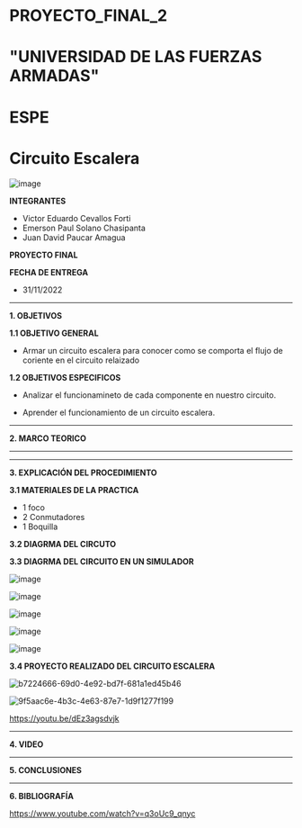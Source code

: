 # PROYECTO_FINAL_2
# "UNIVERSIDAD DE LAS FUERZAS ARMADAS"
# ESPE
# Circuito Escalera

![image](https://user-images.githubusercontent.com/116772918/200762591-a164d8db-c02e-4269-8bb4-0bc4c810d79f.png)

**INTEGRANTES**
 
* Victor Eduardo Cevallos Forti
* Emerson Paul Solano Chasipanta
* Juan David Paucar Amagua


**PROYECTO FINAL**

**FECHA DE ENTREGA**
* 31/11/2022
--------------------------------------------------------------------------------------------------------------------------------------------------------------------------------------


**1. OBJETIVOS**


**1.1  OBJETIVO GENERAL**

* Armar un circuito escalera para conocer como se comporta el flujo de coriente  en el circuito relaizado

**1.2  OBJETIVOS ESPECIFICOS**

* Analizar el funcionamineto de cada componente en nuestro circuito.

* Aprender el funcionamiento de un circuito escalera.

 

--------------------------------------------------------------------------------------------------------------------------------------------------------------------------------------
**2. MARCO TEORICO**



-------------------------------------------------------------------------------------------------------------------------------------------------------------------------------------





--------------------------------------------------------------------------------------------------------------------------------------------------------------------------------------
**3. EXPLICACIÓN DEL PROCEDIMIENTO**




**3.1 MATERIALES DE LA PRACTICA**

* 1 foco
* 2 Conmutadores
* 1 Boquilla


**3.2 DIAGRMA DEL CIRCUTO**





**3.3 DIAGRMA DEL CIRCUITO EN UN SIMULADOR**

![image](https://user-images.githubusercontent.com/116772918/213194598-8e440739-f1c8-4702-8b67-fc276e4b4a63.png)

![image](https://user-images.githubusercontent.com/116772918/213195129-6f846dbb-7583-4793-801c-40be23178619.png)

![image](https://user-images.githubusercontent.com/116772918/213195629-25f58851-0fae-4956-845a-f3493ada7ce9.png)

![image](https://user-images.githubusercontent.com/116772918/213195922-2a8788b4-d2ec-45cf-81b2-bfb902f9d13a.png)

![image](https://user-images.githubusercontent.com/116772918/213196471-848b5f0c-024a-4a20-97c7-bc415cc1f661.png)



**3.4 PROYECTO REALIZADO DEL CIRCUITO ESCALERA** 



![b7224666-69d0-4e92-bd7f-681a1ed45b46](https://user-images.githubusercontent.com/116772918/213201390-0c6fceb7-225b-4e82-878a-89c5708521a6.jpg)



![9f5aac6e-4b3c-4e63-87e7-1d9f1277f199](https://user-images.githubusercontent.com/116772918/213202383-b752e232-aeb1-4747-b79d-089c78cbbf07.jpg)

https://youtu.be/dEz3agsdvjk




--------------------------------------------------------------------------------------------------------------------------------------------------------------------------------------

**4. VIDEO**



--------------------------------------------------------------------------------------------------------------------------------------------------------------------------------------

**5. CONCLUSIONES**




----------------------------------------------------------------------------------------------------------------------------------------------------------------------------------------

**6. BIBLIOGRAFÍA**

https://www.youtube.com/watch?v=q3oUc9_qnyc
